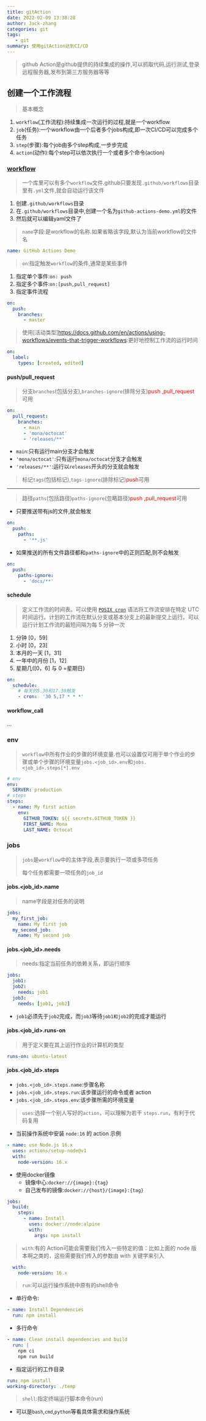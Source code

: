 ```yaml
---
title: gitAction
date: 2022-02-09 13:38:28
author: Jack-zhang
categories: git
tags:
   - git
summary: 使用gitAction达到CI/CD
---
```


>github Action是github提供的持续集成的操作,可以抓取代码,运行测试,登录远程服务器,发布到第三方服务器等等

## 创建一个工作流程

> 基本概念

1. `workflow`(工作流程):持续集成一次运行的过程,就是一个workflow
2. `job`(任务):一个workflow由一个后者多个jobs构成,即一次CI/CD可以完成多个任务
3. `step`(步骤):每个job由多个step构成,一步步完成
4. `action`(动作):每个step可以依次执行一个或者多个命令(action)

### [workflow](https://docs.github.com/en/actions/using-workflows)

>一个库里可以有多个`workflow`文件.github只要发现`.github/workflows`目录里有`.yml`文件,就会自动运行该文件

1. 创建`.github/workflows`目录
2. 在`.github/workflows`目录中,创建一个名为`github-actions-demo.yml`的文件
3. 然后就可以编辑yaml文件了

> `name`字段:是workflow的名称.如果省略该字段,默认为当前workflow的文件名

```yml
name: GitHub Actions Demo
```

> `on`:指定触发`workflow`的条件,通常是某些事件

1. 指定单个事件:`on: push`
2. 指定多个事件:`on:[push,pull_request]`
3. 指定事件流程

```yml
on:
  push:
    branches:    
      - master
```

> 使用[活动类型]<https://docs.github.com/en/actions/using-workflows/events-that-trigger-workflows>:更好地控制工作流的运行时间

```yml
on:
  label:
    types: [created, edited]
```

#### push/pull_request

> 分支`branches`(包括分支),`branches-ignore`(排除分支)<span style="color:red">push ,pull_request</span>可用

```yml
on:
  pull_request:
    branches:    
      - main
      - 'mona/octocat'
      - 'releases/**'
```

- `main`:只有运行main分支才会触发
- `'mona/octocat'`:只有运行`mona/octocat`分支才会触发
- `'releases/**'`:运行以`releases`开头的分支就会触发

>标记`tags`(包括标记),`tags-ignore`(排除标记)<span style="color:red">push</span>可用

<hr></hr>

>路径`paths`(包括路径)`paths-ignore`(忽略路径)<span style="color:red">push ,pull_request</span>可用

- 只要推送带有js的文件,就会触发

```yml
on:
  push:
    paths:
      - '**.js'
```

- 如果推送的所有文件路径都和`paths-ignore`中的正则匹配,则不会触发

```yml
on:
  push:
    paths-ignore:
      - 'docs/**'
```

#### schedule

>定义工作流的时间表。可以使用 [`POSIX cron`](https://pubs.opengroup.org/onlinepubs/9699919799/utilities/crontab.html#tag_20_25_07) 语法将工作流安排在特定 UTC 时间运行。计划的工作流在默认分支或基本分支上的最新提交上运行。可以运行计划工作流的最短间隔为每 5 分钟一次

1. 分钟 [0，59]
2. 小时 [0，23]
3. 本月的一天 [1，31]
4. 一年中的月份 [1，12]
5. 星期几([0，6] 与 0 =星期日)

```yml
on:
  schedule:
    # 每天的5.30和17.30触发
    - cron:  '30 5,17 * * *'
```

#### workflow_call

...

### env

>`workflow`中所有作业的步骤的环境变量.也可以设置仅可用于单个作业的步骤或单个步骤的环境变量`jobs.<job_id>.env`和`jobs.<job_id>.steps[*].env`

```yml
# env
env:
  SERVER: production
# steps
steps:
  - name: My first action
    env:
      GITHUB_TOKEN: ${{ secrets.GITHUB_TOKEN }}
      FIRST_NAME: Mona
      LAST_NAME: Octocat
```

### jobs

>`jobs`是`workflow`中的主体字段,表示要执行一项或多项任务
>
>每个任务都需要一项任务的`job_id`

#### jobs.<job_id>.name

>name字段是对任务的说明

```yml
jobs:
  my_first_job:
    name: My first job
  my_second_job:
    name: My second job
```

#### jobs.<job_id>.needs

>needs:指定当前任务的依赖关系，即运行顺序

```yml
jobs:
  job1:
  job2:
    needs: job1
  job3:
    needs: [job1, job2]
```

- `job1`必须先于`job2`完成，而`job3`等待`job1和job2`的完成才能运行

#### jobs.<job_id>.runs-on

>用于定义要在其上运行作业的计算机的类型

```yml
runs-on: ubuntu-latest
```

#### jobs.<job_id>.steps

- `jobs.<job_id>.steps.name`:步骤名称
- `jobs.<job_id>.steps.run`:该步骤运行的命令或者 action
- `jobs.<job_id>.steps.env`:该步骤所需的环境变量

>`uses`:选择一个别人写好的`action`，可以理解为若干 `steps.run`，有利于代码复用

- 当前操作系统中安装 `node:16` 的 action 示例

```yml
- name: use Node.js 16.x
  uses: actions/setup-node@v1
  with:
    node-version: 16.x
```

- 使用docker镜像
  - 镜像中心:`docker://{image}:{tag}`
  - 自己发布的镜像:`docker://{host}/{image}:{tag}`

```yml
jobs:
  build:
    steps:
      - name: Install
        uses: docker://node:alpine
        with:
          args: npm install
```

>`with`:有的 Action可能会需要我们传入一些特定的值：比如上面的 node 版本啊之类的，这些需要我们传入的参数由 with 关键字来引入

```yml
  with:
    node-version: 16.x
```

> `run`:可以运行操作系统中原有的shell命令

- 单行命令:

```yml
- name: Install Dependencies
  run: npm install
```

- 多行命令

```yml
- name: Clean install dependencies and build
  run: |
    npm ci
    npm run build
```

- 指定运行的工作目录

```yml
run: npm install
working-directory: ./temp
```

> `shell`:指定终端运行脚本命令(run)

- 可以是`bash`,`cmd`,`python`等看具体需求和操作系统
